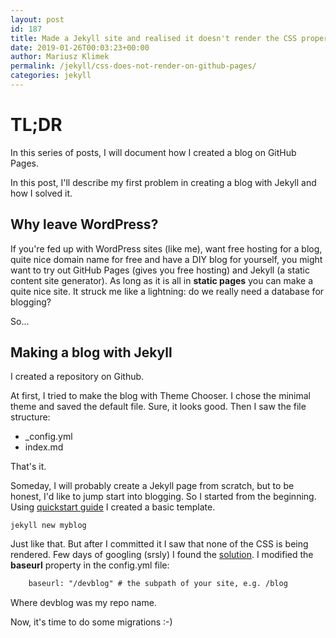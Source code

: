 ```yaml
---
layout: post
id: 187
title: Made a Jekyll site and realised it doesn't render the CSS properly
date: 2019-01-26T00:03:23+00:00
author: Mariusz Klimek
permalink: /jekyll/css-does-not-render-on-github-pages/
categories: jekyll
---
```

# TL;DR

In this series of posts, I will document how I created a blog on GitHub Pages.

In this post, I'll describe my first problem in creating a blog with Jekyll and how I solved it.

## **Why leave WordPress?**

If you're fed up with WordPress sites (like me), want free hosting for a blog, quite nice domain name for free and have a DIY blog for yourself, you might want to try out GitHub Pages (gives you free hosting) and Jekyll (a static content site generator). As long as it is all in **static pages** you can make a quite nice site. It struck me like a lightning: do we really need a database for blogging?

So...

## Making a blog with Jekyll

I created a repository on Github.

At first, I tried to make the blog with Theme Chooser. I chose the minimal theme and saved the default file. Sure, it looks good. Then I saw the file structure:

* _config.yml
* index.md

That's it.

Someday, I will probably create a Jekyll page from scratch, but to be honest, I'd like to jump start into blogging. So I started from the beginning. Using [quickstart guide](https://jekyllrb.com/docs/) I created a basic template.

`jekyll new myblog`

Just like that. But after I committed it I saw that none of the CSS is being rendered. Few days of googling (srsly) I found the [solution](https://stackoverflow.com/questions/33634520/jekyll-on-github-pages-not-rendering-css). I modified the **baseurl** property in the config.yml file:

```txt
    baseurl: "/devblog" # the subpath of your site, e.g. /blog
```

Where devblog was my repo name.

Now, it's time to do some migrations :-)